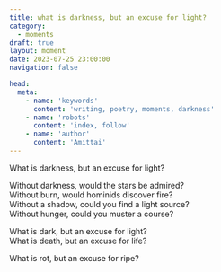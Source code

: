 ```yaml
---
title: what is darkness, but an excuse for light?
category:
  - moments
draft: true
layout: moment
date: 2023-07-25 23:00:00
navigation: false

head:
  meta:
    - name: 'keywords'
      content: 'writing, poetry, moments, darkness'
    - name: 'robots'
      content: 'index, follow'
    - name: 'author'
      content: 'Amittai'
---
```


What is darkness, but an excuse for light?

Without darkness, would the stars be admired?  
Without burn, would hominids discover fire?  
Without a shadow, could you find a light source?  
Without hunger, could you muster a course?

What is dark, but an excuse for light?  
What is death, but an excuse for life?

What is rot, but an excuse for ripe?
